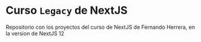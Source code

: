 # Curso `Legacy` de NextJS

Repositorio con los proyectos del curso de NextJS de Fernando Herrera, en la version de NextJS 12
